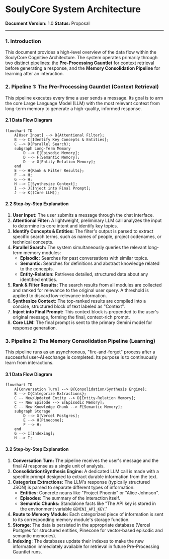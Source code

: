 
# SoulyCore System Architecture

**Document Version:** 1.0
**Status:** Proposal

---

### 1. Introduction

This document provides a high-level overview of the data flow within the SoulyCore Cognitive Architecture. The system operates primarily through two distinct pipelines: the **Pre-Processing Gauntlet** for context retrieval before generating a response, and the **Memory Consolidation Pipeline** for learning after an interaction.

### 2. Pipeline 1: The Pre-Processing Gauntlet (Context Retrieval)

This pipeline executes every time a user sends a message. Its goal is to arm the core Large Language Model (LLM) with the most relevant context from long-term memory to generate a high-quality, informed response.

#### 2.1 Data Flow Diagram

```mermaid
flowchart TD
    A[User Input] --> B{Attentional Filter};
    B --> C[Identify Key Concepts & Entities];
    C --> D(Parallel Search);
    subgraph Long-Term Memory
        D --> E[Episodic Memory];
        D --> F[Semantic Memory];
        D --> G[Entity-Relation Memory];
    end
    E --> H{Rank & Filter Results};
    F --> H;
    G --> H;
    H --> I[Synthesize Context];
    I --> J[Inject into Final Prompt];
    J --> K((Core LLM));
```

#### 2.2 Step-by-Step Explanation

1.  **User Input:** The user submits a message through the chat interface.
2.  **Attentional Filter:** A lightweight, preliminary LLM call analyzes the input to determine its core intent and identify key topics.
3.  **Identify Concepts & Entities:** The filter's output is parsed to extract specific search terms, such as names of people, project codenames, or technical concepts.
4.  **Parallel Search:** The system simultaneously queries the relevant long-term memory modules:
    *   **Episodic:** Searches for past conversations with similar topics.
    *   **Semantic:** Searches for definitions and abstract knowledge related to the concepts.
    *   **Entity-Relation:** Retrieves detailed, structured data about any identified entities.
5.  **Rank & Filter Results:** The search results from all modules are collected and ranked for relevance to the original user query. A threshold is applied to discard low-relevance information.
6.  **Synthesize Context:** The top-ranked results are compiled into a concise, structured block of text labeled as "Context".
7.  **Inject into Final Prompt:** This context block is prepended to the user's original message, forming the final, context-rich prompt.
8.  **Core LLM:** The final prompt is sent to the primary Gemini model for response generation.

### 3. Pipeline 2: The Memory Consolidation Pipeline (Learning)

This pipeline runs as an asynchronous, "fire-and-forget" process after a successful user-AI exchange is completed. Its purpose is to continuously learn from interactions.

#### 3.1 Data Flow Diagram

```mermaid
flowchart TD
    A[Conversation Turn] --> B{Consolidation/Synthesis Engine};
    B --> C{Categorize Extractions};
    C -- New/Updated Entity --> D[Entity-Relation Memory];
    C -- New Episode --> E[Episodic Memory];
    C -- New Knowledge Chunk --> F[Semantic Memory];
    subgraph Storage
        D --> G[Vercel Postgres];
        E --> H[Pinecone];
        F --> H;
    end
    G --> I[Indexing];
    H --> I;
```

#### 3.2 Step-by-Step Explanation

1.  **Conversation Turn:** The pipeline receives the user's message and the final AI response as a single unit of analysis.
2.  **Consolidation/Synthesis Engine:** A dedicated LLM call is made with a specific prompt designed to extract durable information from the text.
3.  **Categorize Extractions:** The LLM's response (typically structured JSON) is parsed to separate different types of information:
    *   **Entities:** Concrete nouns like "Project Phoenix" or "Alice Johnson".
    *   **Episodes:** The summary of the interaction itself.
    *   **Semantic Chunks:** Standalone facts like "The API key is stored in the environment variable `GEMINI_API_KEY`."
4.  **Route to Memory Module:** Each categorized piece of information is sent to its corresponding memory module's storage function.
5.  **Storage:** The data is persisted in the appropriate database (Vercel Postgres for structured entities, Pinecone for vector-based episodic and semantic memories).
6.  **Indexing:** The databases update their indexes to make the new information immediately available for retrieval in future Pre-Processing Gauntlet runs.
